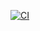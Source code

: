 [![CI](https://github.com/Ghostcell3/VIRUS-GENOCIDE/actions/workflows/blank.yml/badge.svg)](https://github.com/Ghostcell3/VIRUS-GENOCIDE/actions/workflows/blank.yml)
